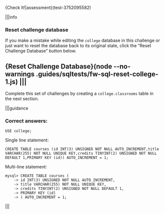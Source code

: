 {Check It!|assessment}(test-3752095582)

|||info
### Reset challenge database
If you make a mistake while editing the `college` database in this challenge or just want to reset the database back to its original state, click the “Reset Challenge Database” button below.

{Reset Challenge Database}(node --no-warnings .guides/sqltests/fw-sql-reset-college-1.js)
|||
---

Complete this set of challenges by creating a `college.classrooms` table in the next section.

|||guidance
### Correct answers:

`USE college;`

Single line statement: 

```
CREATE TABLE courses (id INT(3) UNSIGNED NOT NULL AUTO_INCREMENT,title VARCHAR(255) NOT NULL UNIQUE KEY,credits TINYINT(2) UNSIGNED NOT NULL DEFAULT 1,PRIMARY KEY (id)) AUTO_INCREMENT = 1;
```

Multi-line statement:

```
mysql> CREATE TABLE courses (
    -> id INT(3) UNSIGNED NOT NULL AUTO_INCREMENT,
    -> title VARCHAR(255) NOT NULL UNIQUE KEY,
    -> credits TINYINT(2) UNSIGNED NOT NULL DEFAULT 1,
    -> PRIMARY KEY (id)
    -> ) AUTO_INCREMENT = 1;
```

|||
